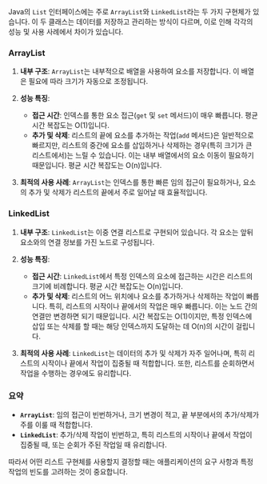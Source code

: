 Java의 `List` 인터페이스에는 주로 `ArrayList`와 `LinkedList`라는 두 가지 구현체가 있습니다. 이 두 클래스는 데이터를 저장하고 관리하는 방식이 다르며, 이로 인해 각각의 성능 및 사용 사례에서 차이가 있습니다.

### ArrayList

1. **내부 구조**: `ArrayList`는 내부적으로 배열을 사용하여 요소를 저장합니다. 이 배열은 필요에 따라 크기가 자동으로 조정됩니다.

2. **성능 특징**:
   - **접근 시간**: 인덱스를 통한 요소 접근(`get` 및 `set` 메서드)이 매우 빠릅니다. 평균 시간 복잡도는 O(1)입니다.
   - **추가 및 삭제**: 리스트의 끝에 요소를 추가하는 작업(`add` 메서드)은 일반적으로 빠르지만, 리스트의 중간에 요소를 삽입하거나 삭제하는 경우(특히 크기가 큰 리스트에서)는 느릴 수 있습니다. 이는 내부 배열에서의 요소 이동이 필요하기 때문입니다. 평균 시간 복잡도는 O(n)입니다.

3. **최적의 사용 사례**: `ArrayList`는 인덱스를 통한 빠른 임의 접근이 필요하거나, 요소의 추가 및 삭제가 리스트의 끝에서 주로 일어날 때 효율적입니다.

### LinkedList

1. **내부 구조**: `LinkedList`는 이중 연결 리스트로 구현되어 있습니다. 각 요소는 앞뒤 요소와의 연결 정보를 가진 노드로 구성됩니다.

2. **성능 특징**:
   - **접근 시간**: `LinkedList`에서 특정 인덱스의 요소에 접근하는 시간은 리스트의 크기에 비례합니다. 평균 시간 복잡도는 O(n)입니다.
   - **추가 및 삭제**: 리스트의 어느 위치에나 요소를 추가하거나 삭제하는 작업이 빠릅니다. 특히, 리스트의 시작이나 끝에서의 작업은 매우 빠릅니다. 이는 노드 간의 연결만 변경하면 되기 때문입니다. 시간 복잡도는 O(1)이지만, 특정 인덱스에 삽입 또는 삭제를 할 때는 해당 인덱스까지 도달하는 데 O(n)의 시간이 걸립니다.

3. **최적의 사용 사례**: `LinkedList`는 데이터의 추가 및 삭제가 자주 일어나며, 특히 리스트의 시작이나 끝에서 작업이 집중될 때 적합합니다. 또한, 리스트를 순회하면서 작업을 수행하는 경우에도 유리합니다.

### 요약

- **`ArrayList`**: 임의 접근이 빈번하거나, 크기 변경이 적고, 끝 부분에서의 추가/삭제가 주를 이룰 때 적합합니다.
- **`LinkedList`**: 추가/삭제 작업이 빈번하고, 특히 리스트의 시작이나 끝에서 작업이 집중될 때, 또는 순회가 주된 작업일 때 유리합니다.

따라서 어떤 리스트 구현체를 사용할지 결정할 때는 애플리케이션의 요구 사항과 특정 작업의 빈도를 고려하는 것이 중요합니다.